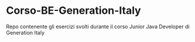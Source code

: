 # Corso-BE-Generation-Italy
Repo contenente gli esercizi svolti durante il corso Junior Java Developer di Generation Italy
